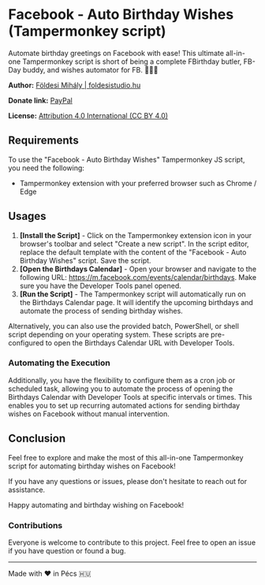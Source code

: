 # Facebook - Auto Birthday Wishes (Tampermonkey script)
Automate birthday greetings on Facebook with ease! This ultimate all-in-one Tampermonkey script is short of being a complete FBirthday butler, FB-Day buddy, and wishes automator for FB. 🍰🎈🎉

**Author:** [Földesi Mihály | foldesistudio.hu](https://foldesistudio.hu)

**Donate link:** [PayPal](https://www.paypal.com/donate/?business=47DJVT44PCDGW&no_recurring=0&currency_code=USD)

**License:** [Attribution 4.0 International (CC BY 4.0)](https://creativecommons.org/licenses/by/4.0/)

## Requirements ##
To use the "Facebook - Auto Birthday Wishes" Tampermonkey JS script, you need the following:
* Tampermonkey extension with your preferred browser such as Chrome / Edge

## Usages ##
1. **[Install the Script]** - Click on the Tampermonkey extension icon in your browser's toolbar and select "Create a new script". In the script editor, replace the default template with the content of the "Facebook - Auto Birthday Wishes" script. Save the script.
2. **[Open the Birthdays Calendar]** - Open your browser and navigate to the following URL: https://m.facebook.com/events/calendar/birthdays. Make sure you have the Developer Tools panel opened.
3. **[Run the Script]** - The Tampermonkey script will automatically run on the Birthdays Calendar page. It will identify the upcoming birthdays and automate the process of sending birthday wishes.

Alternatively, you can also use the provided batch, PowerShell, or shell script depending on your operating system. These scripts are pre-configured to open the Birthdays Calendar URL with Developer Tools. 
### Automating the Execution ###
Additionally, you have the flexibility to configure them as a cron job or scheduled task, allowing you to automate the process of opening the Birthdays Calendar with Developer Tools at specific intervals or times. This enables you to set up recurring automated actions for sending birthday wishes on Facebook without manual intervention.

## Conclusion ##
Feel free to explore and make the most of this all-in-one Tampermonkey script for automating birthday wishes on Facebook!

If you have any questions or issues, please don't hesitate to reach out for assistance.

Happy automating and birthday wishing on Facebook!

### Contributions ###

Everyone is welcome to contribute to this project.
Feel free to open an issue if you have question or found a bug.

---

Made with ♥ in Pécs 🇭🇺
